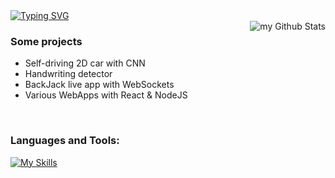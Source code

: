 <a href="https://git.io/typing-svg">
  <img src="https://readme-typing-svg.herokuapp.com?font=Fira+Code&pause=100&color=419F07&width=435&lines=Hi%2C+Sebastian+here.+Welcome!" alt="Typing SVG"/>
</a>
<br/>

<img align="right" src="https://github-readme-stats.vercel.app/api?username=sebastianmihai01&include_all_commits=true&count_private=true&show_icons=true&line_height=20&theme=vue-dark" alt="my Github Stats"/>  

<h3>
  Some projects
</h3>
<ul>
  <li> Self-driving 2D car with CNN </li>
  <li> Handwriting detector </li>
  <li> BackJack live app with WebSockets </li>
  <li> Various WebApps with React & NodeJS </li>
</ul>
<br>

### Languages and Tools:
[![My Skills](https://skillicons.dev/icons?i=aws,py,postgresql,kubernetes,docker,java,typescript,nodejs,react,express,ruby)](https://skillicons.dev)
